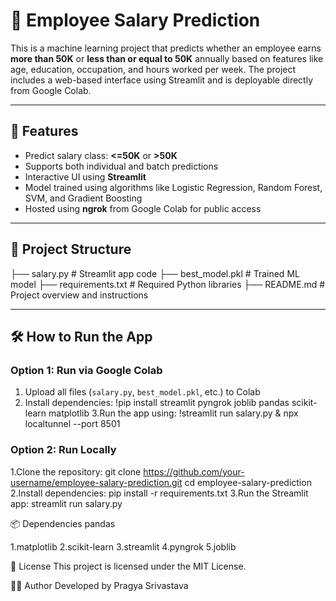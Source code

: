 # 💼 Employee Salary Prediction

This is a machine learning project that predicts whether an employee earns **more than 50K** or **less than or equal to 50K** annually based on features like age, education, occupation, and hours worked per week. The project includes a web-based interface using Streamlit and is deployable directly from Google Colab.

---

## 🚀 Features
- Predict salary class: **<=50K** or **>50K**
- Supports both individual and batch predictions
- Interactive UI using **Streamlit**
- Model trained using algorithms like Logistic Regression, Random Forest, SVM, and Gradient Boosting
- Hosted using **ngrok** from Google Colab for public access

---

## 📁 Project Structure
├── salary.py # Streamlit app code
├── best_model.pkl # Trained ML model
├── requirements.txt # Required Python libraries
├── README.md # Project overview and instructions

---

## 🛠 How to Run the App

### Option 1: Run via Google Colab
1. Upload all files (`salary.py`, `best_model.pkl`, etc.) to Colab
2. Install dependencies:
   !pip install streamlit pyngrok joblib pandas scikit-learn matplotlib
3.Run the app using:
   !streamlit run salary.py & npx localtunnel --port 8501

### Option 2: Run Locally
1.Clone the repository:
git clone https://github.com/your-username/employee-salary-prediction.git
cd employee-salary-prediction
2.Install dependencies:
pip install -r requirements.txt
3.Run the Streamlit app:
streamlit run salary.py

📦 Dependencies
pandas

1.matplotlib
2.scikit-learn
3.streamlit
4.pyngrok
5.joblib

📜 License
This project is licensed under the MIT License.

👨‍💻 Author
Developed by Pragya Srivastava

